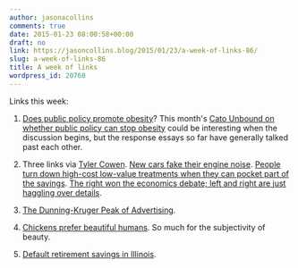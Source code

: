 ```yaml
---
author: jasonacollins
comments: true
date: 2015-01-23 08:00:58+00:00
draft: no
link: https://jasoncollins.blog/2015/01/23/a-week-of-links-86/
slug: a-week-of-links-86
title: A week of links
wordpress_id: 20760
---
```


Links this week:






	
  1. [Does public policy promote obesity](http://www.cato-unbound.org/2015/01/16/baylen-linnekin/does-public-policy-promote-obesity)? This month's [Cato Unbound on whether public policy can stop obesity](http://www.cato-unbound.org/issues/january-2015/can-public-policy-stop-obesity) could be interesting when the discussion begins, but the response essays so far have generally talked past each other.

	
  2. Three links via [Tyler Cowen](https://twitter.com/tylercowen). [New cars fake their engine noise](http://www.washingtonpost.com/business/economy/americas-best-selling-cars-and-trucks-are-built-on-lies-the-rise-of-fake-engine-noise/2015/01/21/6db09a10-a0ba-11e4-b146-577832eafcb4_story.html?hpid=z2). [People turn down high-cost low-value treatments when they can pocket part of the savings](http://marginalrevolution.com/marginalrevolution/2015/01/is-the-split-benefit-a-feasible-way-to-reduce-health-care-costs.html). [The right won the economics debate; left and right are just haggling over details](http://marginalrevolution.com/marginalrevolution/2015/01/good-sentences-from-nick-rowe.html).

	
  3. [The Dunning-Kruger Peak of Advertising](http://www.warc.com/Blogs/The_DunningKruger_Peak_of_Advertising.blog?ID=1998).

	
  4. [Chickens prefer beautiful humans](http://cogprints.org/5272/1/ghirlanda_jansson_enquist2002.pdf). So much for the subjectivity of beauty.

	
  5. [Default retirement savings in Illinois](http://www.nytimes.com/2015/01/06/upshot/illinois-introduces-automatic-retirement-savings-program-a-first-for-the-nation.html?_r=1&abt=0002&abg=0).


